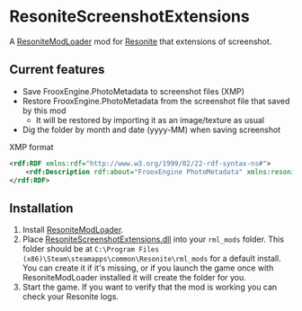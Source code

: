 # ResoniteScreenshotExtensions

A [ResoniteModLoader](https://github.com/resonite-modding-group/ResoniteModLoader) mod for [Resonite](https://resonite.com/) that extensions of screenshot.

## Current features
- Save FrooxEngine.PhotoMetadata to screenshot files (XMP)
- Restore FrooxEngine.PhotoMetadata from the screenshot file that saved by this mod
    - It will be restored by importing it as an image/texture as usual
- Dig the folder by month and date (yyyy-MM) when saving screenshot

XMP format
```xml
<rdf:RDF xmlns:rdf="http://www.w3.org/1999/02/22-rdf-syntax-ns#">
    <rdf:Description rdf:about="FrooxEngine PhotoMetadata" xmlns:resonite-ss-ext="http://ns.baru.dev/resonite-ss-ext/1.0/" resonite-ss-ext:PhotoMetadataJson="{&quot;VersionNumber&quot;:&quot;2024.3.1.1178&quot;,...}" />
</rdf:RDF>
```

## Installation
1. Install [ResoniteModLoader](https://github.com/resonite-modding-group/ResoniteModLoader).
2. Place [ResoniteScreenshotExtensions.dll](https://github.com/hantabaru1014/ResoniteScreenshotExtensions/releases/latest/download/ResoniteScreenshotExtensions.dll) into your `rml_mods` folder. This folder should be at `C:\Program Files (x86)\Steam\steamapps\common\Resonite\rml_mods` for a default install. You can create it if it's missing, or if you launch the game once with ResoniteModLoader installed it will create the folder for you.
3. Start the game. If you want to verify that the mod is working you can check your Resonite logs.
